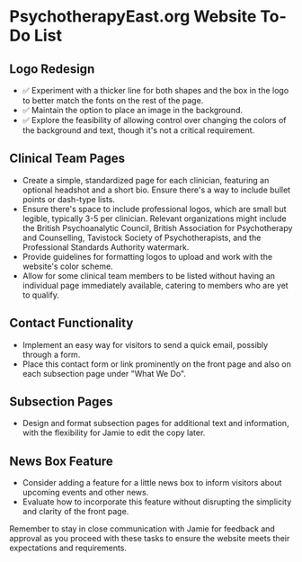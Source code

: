 # PsychotherapyEast.org Website To-Do List

## Logo Redesign
- ✅ Experiment with a thicker line for both shapes and the box in the logo to better match the fonts on the rest of the page.
- ✅ Maintain the option to place an image in the background.
- ✅ Explore the feasibility of allowing control over changing the colors of the background and text, though it's not a critical requirement.

## Clinical Team Pages
- Create a simple, standardized page for each clinician, featuring an optional headshot and a short bio. Ensure there's a way to include bullet points or dash-type lists.
- Ensure there's space to include professional logos, which are small but legible, typically 3-5 per clinician. Relevant organizations might include the British Psychoanalytic Council, British Association for Psychotherapy and Counselling, Tavistock Society of Psychotherapists, and the Professional Standards Authority watermark.
- Provide guidelines for formatting logos to upload and work with the website's color scheme.
- Allow for some clinical team members to be listed without having an individual page immediately available, catering to members who are yet to qualify.

## Contact Functionality
- Implement an easy way for visitors to send a quick email, possibly through a form.
- Place this contact form or link prominently on the front page and also on each subsection page under "What We Do".

## Subsection Pages
- Design and format subsection pages for additional text and information, with the flexibility for Jamie to edit the copy later.

## News Box Feature
- Consider adding a feature for a little news box to inform visitors about upcoming events and other news.
- Evaluate how to incorporate this feature without disrupting the simplicity and clarity of the front page.

Remember to stay in close communication with Jamie for feedback and approval as you proceed with these tasks to ensure the website meets their expectations and requirements.
